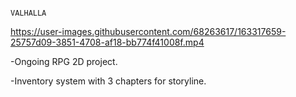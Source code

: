                                                                              VALHALLA
           

https://user-images.githubusercontent.com/68263617/163317659-25757d09-3851-4708-af18-bb774f41008f.mp4



-Ongoing RPG 2D project.

-Inventory system with 3 chapters for storyline.
